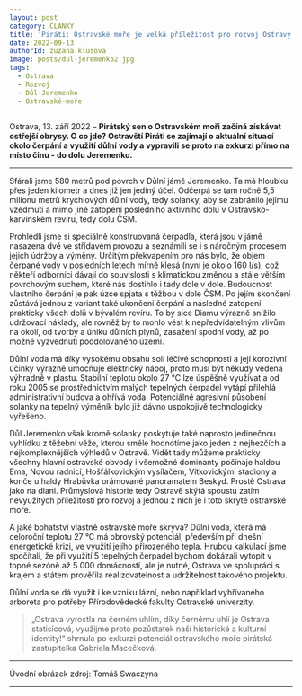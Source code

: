 ```yaml
---
layout: post
category: CLANKY
title: 'Piráti: Ostravské moře je velká příležitost pro rozvoj Ostravy'			
date: 2022-09-13
authorId: zuzana.klusova
image: posts/dul-jeremenko2.jpg
tags:					
  - Ostrava			
  - Rozvoj
  - Důl-Jeremenko
  - Ostravské-moře
---
```


Ostrava, 13. září 2022 – **Pirátský sen o Ostravském moři začíná získávat ostřejší obrysy. O co jde? Ostravští Piráti se zajímají o aktuální situací okolo čerpání a využití důlní vody a vypravili se proto na exkurzi přímo na místo činu - do dolu Jeremenko.**

<hr />

Sfárali jsme 580 metrů pod povrch v Důlní jámě Jeremenko. Ta má hloubku přes jeden kilometr a dnes již jen jediný účel. Odčerpá se tam ročně 5,5 milionu metrů krychlových důlní vody, tedy solanky, aby se zabránilo jejímu vzedmutí a mimo jiné zatopení posledního aktivního dolu v Ostravsko-karvinském revíru, tedy dolu ČSM.

Prohlédli jsme si speciálně konstruovaná čerpadla, která jsou v jámě nasazena dvě ve střídavém provozu a seznámili se i s náročným procesem jejich údržby a výměny. Určitým překvapením pro nás bylo, že objem čerpané vody v posledních letech mírně klesá (nyní je okolo 160 l/s), což  někteří odborníci dávají do souvislosti s klimatickou změnou a stále větším povrchovým suchem, které nás dostihlo i tady dole v dole. Budoucnost vlastního čerpání je pak úzce spjata s těžbou v dole ČSM. Po jejím skončení zůstává jednou z variant také ukončení čerpání a následné zatopení prakticky všech dolů v bývalém revíru. To by sice Diamu výrazně snížilo udržovací náklady, ale rovněž by to mohlo vést k nepředvídatelným vlivům na okolí, od tvorby a úniku důlních plynů, zasažení spodní vody, až po možné vyzvednutí poddolovaného území.

Důlní voda má díky vysokému obsahu solí léčivé schopnosti a její korozivní účinky výrazně umocňuje elektrický náboj, proto musí být někudy vedena výhradně v plastu. Stabilní teplotu okolo 27 °C lze úspěšně využívat a od roku 2005 se prostřednictvím malých tepelných čerpadel vytápí přilehlá administrativní budova a ohřívá voda. Potenciálně agresivní působení solanky na tepelný výměník bylo již dávno uspokojivě technologicky vyřešeno.

Důl Jeremenko však kromě solanky poskytuje také naprosto jedinečnou vyhlídku z těžební věže, kterou směle hodnotíme jako jeden z nejhezčích a nejkomplexnějších výhledů v Ostravě. Vidět tady můžeme prakticky všechny hlavní ostravské obvody i všemožné dominanty počínaje haldou Ema, Novou radnicí, Hošťálkovickým vysílačem, Vítkovickými stadiony a konče u haldy Hrabůvka orámované panoramatem Beskyd. Prostě Ostrava jako na dlani. Průmyslová historie tedy Ostravě skýtá spoustu zatím nevyužitých příležitostí pro rozvoj a jednou z nich je i toto skryté ostravské moře.

A jaké bohatství vlastně ostravské moře skrývá? Důlní voda, která má celoroční teplotu 27 °C má obrovský potenciál,  především při dnešní energetické krizi, ve využití jejího přirozeného tepla. Hrubou kalkulací jsme spočítali, že při využití 5 tepelných čerpadel bychom dokázali vytopit v topné sezóně až 5 000 domácností, ale je nutné, Ostrava ve spolupráci s krajem a státem prověřila realizovatelnost a udržitelnost takového projektu.

Důlní voda se dá využít i ke vzniku lázní, nebo například vyhřívaného arboreta pro potřeby Přírodovědecké fakulty Ostravské univerzity.

>„Ostrava vyrostla na černém uhlím, díky černému uhlí je Ostrava statisícová, využijme proto pozůstatek naší historické a kulturní identity!“ shrnula po exkurzi potenciál ostravského moře pirátská zastupitelka Gabriela Macečková.


---

Úvodní obrázek zdroj: Tomáš Swaczyna

- - -
